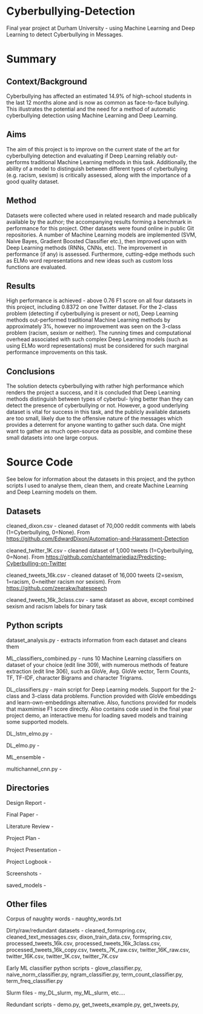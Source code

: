 # Cyberbullying-Detection
Final year project at Durham University - using Machine Learning and Deep Learning to detect Cyberbullying in Messages.

# Summary
## Context/Background 
Cyberbullying has affected an estimated 14.9% of high-school students in the last 12 months alone and is now as common as face-to-face bullying. This illustrates the potential and the need for a method of automatic cyberbullying detection using Machine Learning and Deep Learning.
## Aims
The aim of this project is to improve on the current state of the art for cyberbullying detection and evaluating if Deep Learning reliably out-performs traditional Machine Learning methods in this task. Additionally, the ability of a model to distinguish between different types of cyberbullying (e.g. racism, sexism) is critically assessed, along with the importance of a good quality dataset.
## Method 
Datasets were collected where used in related research and made publically available by the author; the accompanying results forming a benchmark in performance for this project. Other datasets were found online in public Git repositories. A number of Machine Learning models are implemented (SVM, Naive Bayes, Gradient Boosted Classifier etc.), then improved upon with Deep Learning methods (RNNs, CNNs, etc). The improvement in performance (if any) is assessed. Furthermore, cutting-edge methods such as ELMo word representations and new ideas such as custom loss functions are evaluated.
## Results 
High performance is achieved - above 0.76 F1 score on all four datasets in this project, including 0.8372 on one Twitter dataset. For the 2-class problem (detecting if cyberbullying is present or not), Deep Learning methods out-performed traditional Machine Learning methods by approximately 3%, however no improvement was seen on the 3-class problem (racism, sexism or neither). The running times and computational overhead associated with such complex Deep Learning models (such as using ELMo word representations) must be considered for such marginal performance improvements on this task.
## Conclusions 
The solution detects cyberbullying with rather high performance which renders the project a success, and it is concluded that Deep Learning methods distinguish between types of cyberbul- lying better than they can detect the presence of cyberbullying or not. However, a good underlying dataset is vital for success in this task, and the publicly available datasets are too small, likely due to the offensive nature of the messages which provides a deterrent for anyone wanting to gather such data. One might want to gather as much open-source data as possible, and combine these small datasets into one large corpus.


# Source Code
See below for information about the datasets in this project, and the python scripts I used to analyse them, clean them, and create Machine Learning and Deep Learning models on them.

## Datasets
cleaned_dixon.csv - cleaned dataset of 70,000 reddit comments with labels (1=Cyberbullying, 0=None). 
From https://github.com/EdwardDixon/Automation-and-Harassment-Detection

cleaned_twitter_1K.csv - cleaned dataset of 1,000 tweets (1=Cyberbullying, 0=None).
From https://github.com/chantelmariediaz/Predicting-Cyberbulling-on-Twitter

cleaned_tweets_16k.csv - cleaned dataset of 16,000 tweets (2=sexism, 1=racism, 0=neither racism nor sexism). 
From https://github.com/zeerakw/hatespeech

cleaned_tweets_16k_3class.csv - same dataset as above, except combined sexism and racism labels for binary task

## Python scripts
dataset_analysis.py - extracts information from each dataset and cleans them

ML_classifiers_combined.py - runs 10 Machine Learning classifiers on dataset of your choice (edit line 309), with numerous methods of feature extraction (edit line 306), such as GloVe, Avg. GloVe vector, Term Counts, TF, TF-IDF, character Bigrams and character Trigrams.

DL_classifiers.py - main script for Deep Learning models. Support for the 2-class and 3-class data problems. Function provided with GloVe embeddings and learn-own-embeddings alternative. Also, functions provided for models that maxmimise F1 score directly. Also contains code used in the final year project demo, an interactive menu for loading saved models and training some supported models.

DL_lstm_elmo.py - 

DL_elmo.py - 

ML_ensemble - 

multichannel_cnn.py - 


## Directories
Design Report - 

Final Paper - 

Literature Review - 

Project Plan - 

Project Presentation - 

Project Logbook - 

Screenshots - 

saved_models - 


## Other files
Corpus of naughty words - naughty_words.txt

Dirty/raw/redundant datasets - cleaned_formspring.csv, cleaned_text_messages.csv, dixon_train_data.csv, formspring.csv, processed_tweets_16k.csv, processed_tweets_16k_3class.csv, processed_tweets_16k_copy.csv, tweets_7K_raw.csv, twitter_16K_raw.csv, twitter_16K.csv, twitter_1K.csv, twitter_7K.csv

Early ML classifier python scripts - glove_classifier.py, naive_norm_classifier.py, ngram_classifier.py, term_count_classifier.py, term_freq_classifier.py

Slurm files - my_DL_slurm, my_ML_slurm, etc....

Redundant scripts - demo.py, get_tweets_example.py, get_tweets.py, 


